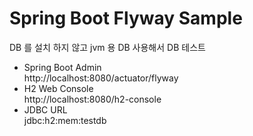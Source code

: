 # Spring Boot Flyway Sample
DB 를 설치 하지 않고 jvm 용 DB 사용해서 DB 테스트

- Spring Boot Admin  
    http://localhost:8080/actuator/flyway
- H2 Web Console  
    http://localhost:8080/h2-console
- JDBC URL  
    jdbc:h2:mem:testdb
